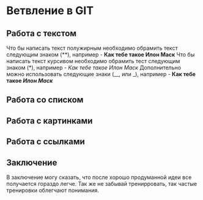 # Ветвление в GIT

## Работа с текстом

Что бы написать текст полужирным необходимо обрамить текст следующим знаком (**), например - **Как тебе такое Илон Маск**
Что бы написать текст курсивом необходимо обрамить тест следующим знаком (*), например - *Как тебе такое Илон Маск*
Дополнительно можно использовать следующие знаки (__, или _), например - 
__Как тебе такое _Илон Маск___

## Работа со списком

## Работа с картинками

## Работа с ссылками

## Заключение

В заключение могу сказать, что после хорошо продуманной идеи все получается гораздо легче. Так же не забывай тренирровать, так частые тренировки облегчают понимания.
